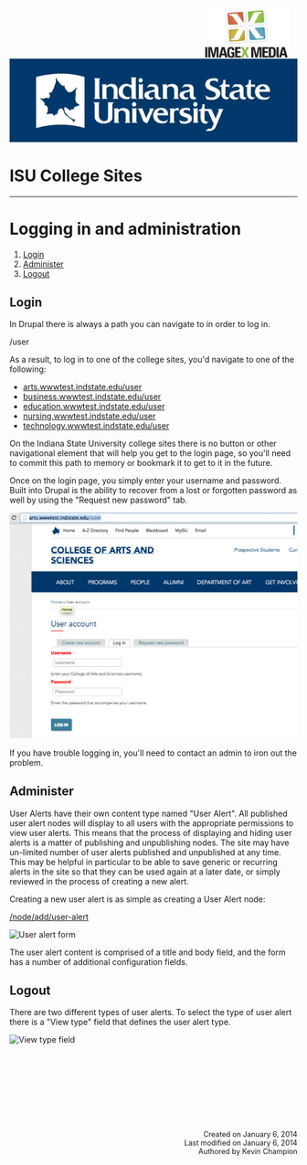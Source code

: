 <img class="logo" src="../assets/images/IXM-Transparent-Vertical.jpg" style="float:right; margin:-10px 15px 0 0;" height="90" />
<img class="logo" src="../assets/images/isu_logo.png" alt="Indiana State University logo" />

# ISU College Sites
***

# Logging in and administration

1. [Login](#login)
2. [Administer](#administer)
3. [Logout](#logout)

## Login

In Drupal there is always a path you can navigate to in order to log in.

/user

As a result, to log in to one of the college sites, you'd navigate to one of the following:

- [arts.wwwtest.indstate.edu/user](http://arts.wwwtest.indstate.edu/user)
- [business.wwwtest.indstate.edu/user](http://business.wwwtest.indstate.edu/user)
- [education.wwwtest.indstate.edu/user](http://education.wwwtest.indstate.edu/user)
- [nursing.wwwtest.indstate.edu/user](http://nursing.wwwtest.indstate.edu/user)
- [technology.wwwtest.indstate.edu/user](http://technology.wwwtest.indstate.edu/user)

On the Indiana State University college sites there is no button or other navigational element that will help you get to the login page, so you'll need to commit this path to memory or bookmark it to get to it in the future.

Once on the login page, you simply enter your username and password. Built into Drupal is the ability to recover from a lost or forgotten password as well by using the "Request new password" tab.

![Login form](../assets/images/9u1k.png "Login form")

If you have trouble logging in, you'll need to contact an admin to iron out the problem.



## Administer

User Alerts have their own content type named "User Alert". All published user alert nodes will display to all users with the appropriate permissions to view user alerts. This means that the process of displaying and hiding user alerts is a matter of publishing and unpublishing nodes. The site may have un-limited number of user alerts published and unpublished at any time. This may be helpful in particular to be able to save generic or recurring alerts in the site so that they can be used again at a later date, or simply reviewed in the process of creating a new alert.

Creating a new user alert is as simple as creating a User Alert node:

[/node/add/user-alert](http://cms.indstate.edu/node/add/user-alert)

![User alert form](../assets/images/y-z5.png "User alert form")

The user alert content is comprised of a title and body field, and the form has a number of additional configuration fields.


## Logout

There are two different types of user alerts. To select the type of user alert there is a "View type" field that defines the user alert type.

![View type field](../assets/images/r9t3.png "View type field")







<p style="margin-top:150px; text-align:right; font-size:90%;">Created on January 6, 2014<br />
Last modified on January 6, 2014<br />
Authored by Kevin Champion</p>
